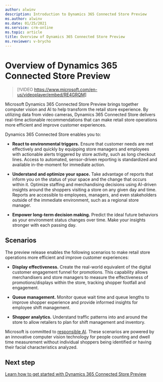 ```yaml
---
author: alwinv
description: Introduction to Dynamics 365 Connected Store Preview
ms.author: alwinv
ms.date: 01/25/2021
ms.service: crm-online
ms.topic: article
title: Overview of Dynamics 365 Connected Store Preview
ms.reviewer: v-brycho
---
```


# Overview of Dynamics 365 Connected Store Preview

> [!VIDEO https://www.microsoft.com/en-us/videoplayer/embed/RE4GRQM]

Microsoft Dynamics 365 Connected Store Preview brings together computer vision and AI to help transform the retail store experience. By utilizing data from video cameras, Dynamics 365 Connected Store delivers real-time actionable recommendations that can make retail store operations more efficient and improve customer experiences. 

Dynamics 365 Connected Store enables you to:

- **React to environmental triggers.** Ensure that customer needs are met effectively and quickly by equipping store managers and employees with actionable alerts triggered by store activity, such as long checkout lines. Access to automated, sensor-driven reporting is standardized and available in-the-moment for immediate action.

- **Understand and optimize your space.** Take advantage of reports that inform you on the status of your space and the change that occurs within it. Optimize staffing and merchandising decisions using AI-driven insights around the shoppers visiting a store on any given day and time. Reports are accessible to employees, managers, and even stakeholders outside of the immediate environment, such as a regional store manager.

- **Empower long-term decision making.** Predict the ideal future behaviors as your environment status changes over time. Make your insights stronger with each passing day.

## Scenarios

The preview release enables the following scenarios to make retail store operations more efficient and improve customer experiences: 

- **Display effectiveness.** Create the real-world equivalent of the digital customer engagement funnel for promotions. This capability allows merchandisers and store managers to measure the effectiveness of promotions/displays within the store, tracking shopper footfall and engagement.  

- **Queue management.** Monitor queue wait time and queue lengths to improve shopper experience and provide informed insights for employee shift management. 

- **Shopper analytics.** Understand traffic patterns into and around the store to allow retailers to plan for shift management and inventory. 

Microsoft is committed to [responsible AI](https://www.microsoft.com/en-us/ai/responsible-ai?activetab=pivot1%3aprimaryr6). These scenarios are powered by an innovative computer vision technology for people counting and dwell time measurement without individual shoppers being identified or having their facial characteristics analyzed.   

## Next step

[Learn how to get started with Dynamics 365 Connected Store Preview](get-started.md)

